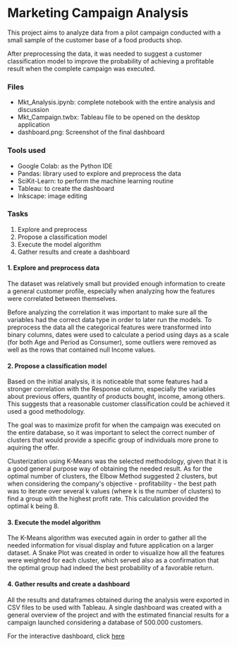 # Marketing Campaign Analysis

This project aims to analyze data from a pilot campaign conducted with a small sample of the customer base of a food products shop.

After preprocessing the data, it was needed to suggest a customer classification model to improve the probability of achieving a profitable result when the complete campaign was executed.

### Files

- Mkt_Analysis.ipynb: complete notebook with the entire analysis and discussion
- Mkt_Campaign.twbx: Tableau file to be opened on the desktop application
- dashboard.png: Screenshot of the final dashboard

### Tools used

- Google Colab: as the Python IDE
- Pandas: library used to explore and preprocess the data
- SciKit-Learn: to perform the machine learning routine
- Tableau: to create the dashboard
- Inkscape: image editing

### Tasks

1. Explore and preprocess
2. Propose a classification model
3. Execute the model algorithm
4. Gather results and create a dashboard

#### 1. Explore and preprocess data

The dataset was relatively small but provided enough information to create a general customer profile, especially when analyzing how the features were correlated between themselves.

Before analyzing the correlation it was important to make sure all the variables had the correct data type in order to later run the models. To preprocess the data all the categorical features were transformed into binary columns, dates were used to calculate a period using days as a scale (for both Age and Period as Consumer), some outliers were removed as well as the rows that contained null Income values.

#### 2. Propose a classification model

Based on the initial analysis, it is noticeable that some features had a stronger correlation with the Response column, especially the variables about previous offers, quantity of products bought, income, among others. This suggests that a reasonable customer classification could be achieved it used a good methodology.

The goal was to maximize profit for when the campaign was executed on the entire database, so it was important to select the correct number of clusters that would provide a specific group of individuals more prone to aquiring the offer.

Clusterization using K-Means was the selected methodology, given that it is a good general purpose way of obtaining the needed result. As for the optimal number of clusters, the Elbow Method suggested 2 clusters, but when considering the company's objective - profitability - the best path was to iterate over several k values (where k is the number of clusters) to find a group with the highest profit rate. This calculation provided the optimal k being 8.

#### 3. Execute the model algorithm

The K-Means algorithm was executed again in order to gather all the needed information for visual display and future application on a larger dataset. A Snake Plot was created in order to visualize how all the features were weighted for each cluster, which served also as a confirmation that the optimal group had indeed the best probability of a favorable return.

#### 4. Gather results and create a dashboard

All the results and dataframes obtained during the analysis were exported in CSV files to be used with Tableau. A single dashboard was created with a general overview of the project and with the estimated financial results for a campaign launched considering a database of 500.000 customers.

For the interactive dashboard, click [here](https://public.tableau.com/profile/eduardo8266#!/vizhome/Mkt_Campaign/Dashboard1?publish=yes)
